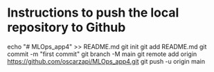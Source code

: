 # Instructions to push the local repository to Github
echo "# MLOps_app4" >> README.md
git init
git add README.md
git commit -m "first commit"
git branch -M main
git remote add origin https://github.com/oscarzapi/MLOps_app4.git
git push -u origin main